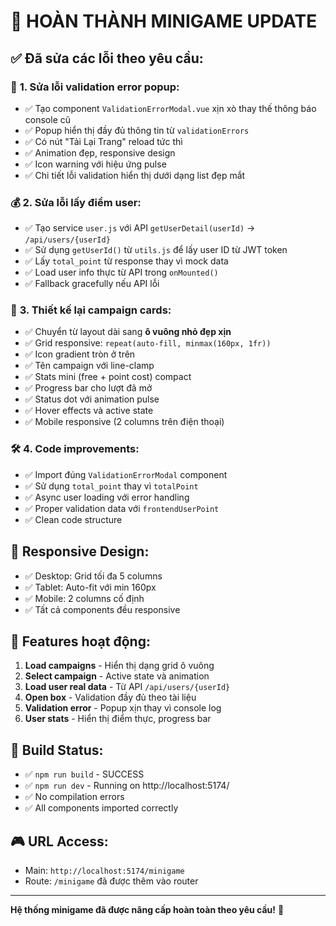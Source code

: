 # 🎉 HOÀN THÀNH MINIGAME UPDATE

## ✅ Đã sửa các lỗi theo yêu cầu:

### 🚀 **1. Sửa lỗi validation error popup:**
- ✅ Tạo component `ValidationErrorModal.vue` xịn xò thay thế thông báo console cũ
- ✅ Popup hiển thị đầy đủ thông tin từ `validationErrors`
- ✅ Có nút "Tải Lại Trang" reload tức thì
- ✅ Animation đẹp, responsive design
- ✅ Icon warning với hiệu ứng pulse
- ✅ Chi tiết lỗi validation hiển thị dưới dạng list đẹp mắt

### 💰 **2. Sửa lỗi lấy điểm user:**
- ✅ Tạo service `user.js` với API `getUserDetail(userId)` -> `/api/users/{userId}`
- ✅ Sử dụng `getUserId()` từ `utils.js` để lấy user ID từ JWT token
- ✅ Lấy `total_point` từ response thay vì mock data
- ✅ Load user info thực từ API trong `onMounted()`
- ✅ Fallback gracefully nếu API lỗi

### 🎨 **3. Thiết kế lại campaign cards:**
- ✅ Chuyển từ layout dài sang **ô vuông nhỏ đẹp xịn**
- ✅ Grid responsive: `repeat(auto-fill, minmax(160px, 1fr))`
- ✅ Icon gradient tròn ở trên
- ✅ Tên campaign với line-clamp
- ✅ Stats mini (free + point cost) compact
- ✅ Progress bar cho lượt đã mở
- ✅ Status dot với animation pulse
- ✅ Hover effects và active state
- ✅ Mobile responsive (2 columns trên điện thoại)

### 🛠️ **4. Code improvements:**
- ✅ Import đúng `ValidationErrorModal` component
- ✅ Sử dụng `total_point` thay vì `totalPoint`
- ✅ Async user loading với error handling
- ✅ Proper validation data với `frontendUserPoint`
- ✅ Clean code structure

## 📱 **Responsive Design:**
- ✅ Desktop: Grid tối đa 5 columns
- ✅ Tablet: Auto-fit với min 160px
- ✅ Mobile: 2 columns cố định
- ✅ Tất cả components đều responsive

## 🎯 **Features hoạt động:**
1. **Load campaigns** - Hiển thị dạng grid ô vuông
2. **Select campaign** - Active state và animation
3. **Load user real data** - Từ API `/api/users/{userId}`
4. **Open box** - Validation đầy đủ theo tài liệu
5. **Validation error** - Popup xịn thay vì console log
6. **User stats** - Hiển thị điểm thực, progress bar

## 🚀 **Build Status:**
- ✅ `npm run build` - SUCCESS
- ✅ `npm run dev` - Running on http://localhost:5174/
- ✅ No compilation errors
- ✅ All components imported correctly

## 🎮 **URL Access:**
- Main: `http://localhost:5174/minigame`
- Route: `/minigame` đã được thêm vào router

---
**Hệ thống minigame đã được nâng cấp hoàn toàn theo yêu cầu!** 🎊
